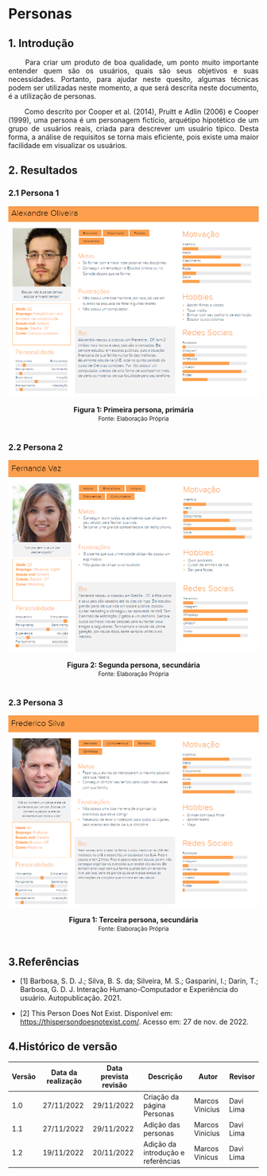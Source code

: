 # Personas

## 1. Introdução

<p align = "justify"> &emsp;&emsp; Para criar um produto de boa qualidade, um ponto muito importante entender quem são os usuários, quais são seus objetivos e suas necessidades. Portanto, para ajudar neste quesito, algumas técnicas podem ser utilizadas neste momento, a que será descrita neste documento, é a utilização de personas.


<p align = "justify"> &emsp;&emsp; Como descrito por  Cooper et al. (2014), Pruitt e Adlin (2006) e Cooper (1999), uma persona é um personagem fictício, arquétipo hipotético de um grupo de usuários reais,
criada para descrever um usuário típico. Desta forma, a análise de requisitos se torna mais eficiente, pois existe uma maior facilidade em visualizar os usuários. <br />

## 2. Resultados

### 2.1 Persona 1

![Persona primária 1](..\Assets\personas\Persona1.png)

<figcaption align='center'>
    <b>Figura 1: Primeira persona, primária</b>
    <br><small>Fonte: Elaboração Própria</small>
</figcaption> </center> <br />


### 2.2 Persona 2

![Persona primária 2](..\Assets\personas\Persona2.png)

<figcaption align='center'>
    <b>Figura 2: Segunda persona, secundária</b>
    <br><small>Fonte: Elaboração Própria</small>
</figcaption> </center> <br />


### 2.3 Persona 3

![Persona primária 1](..\Assets\personas\Persona3.png)

<figcaption align='center'>
    <b>Figura 1: Terceira persona, secundária</b>
    <br><small>Fonte: Elaboração Própria</small>
</figcaption> </center> <br />


## 3.Referências

- [1] Barbosa, S. D. J.; Silva, B. S. da; Silveira, M. S.; Gasparini, I.; Darin, T.; Barbosa, G. D. J. Interação Humano-Computador e Experiência do usuário. Autopublicação. 2021.

- [2] This Person Does Not Exist. Disponível em: https://thispersondoesnotexist.com/. Acesso em: 27 de nov. de 2022.



## 4.Histórico de versão

| Versão | Data da realização | Data prevista revisão | Descrição | Autor | Revisor |
|--------|------|------|-----------|-------|---------|
| 1.0    | 27/11/2022 | 29/11/2022 | Criação da página Personas | Marcos Vinicius | Davi Lima |
| 1.1    | 27/11/2022 | 29/11/2022 | Adição das personas | Marcos Vinicius | Davi Lima |
| 1.2    | 19/11/2022 | 20/11/2022 | Adição da introdução e referências | Marcos Vinícus | Davi Lima |
